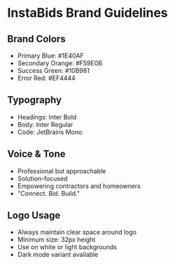# InstaBids Brand Guidelines

## Brand Colors
- Primary Blue: #1E40AF
- Secondary Orange: #F59E0B
- Success Green: #10B981
- Error Red: #EF4444

## Typography
- Headings: Inter Bold
- Body: Inter Regular
- Code: JetBrains Mono

## Voice & Tone
- Professional but approachable
- Solution-focused
- Empowering contractors and homeowners
- "Connect. Bid. Build."

## Logo Usage
- Always maintain clear space around logo
- Minimum size: 32px height
- Use on white or light backgrounds
- Dark mode variant available